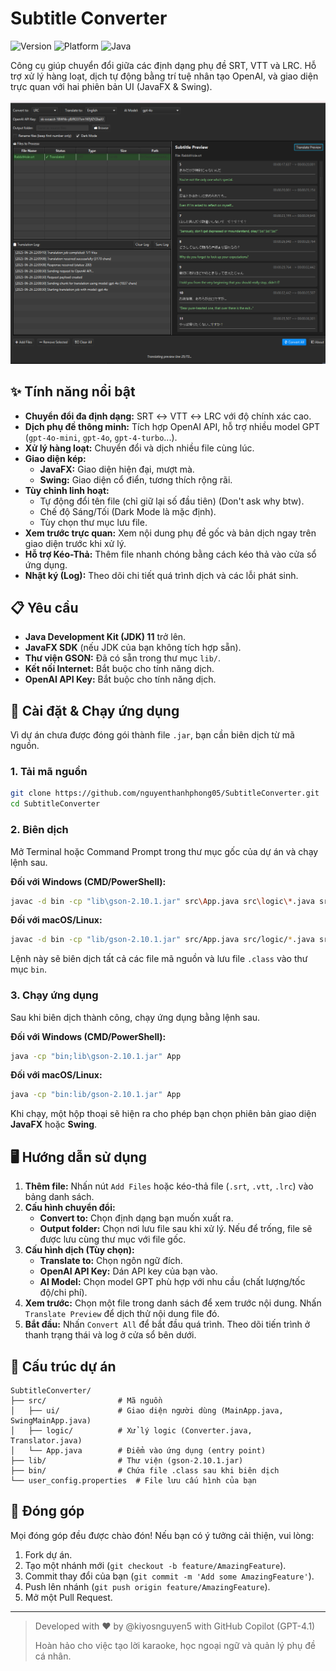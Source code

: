 # Subtitle Converter

![Version](https://img.shields.io/badge/version-1.0-blue.svg) ![Platform](https://img.shields.io/badge/platform-Windows%20%7C%20macOS%20%7C%20Linux-lightgrey.svg) ![Java](https://img.shields.io/badge/Java-11%2B-orange.svg)

Công cụ giúp chuyển đổi giữa các định dạng phụ đề SRT, VTT và LRC. Hỗ trợ xử lý hàng loạt, dịch tự động bằng trí tuệ nhân tạo OpenAI, và giao diện trực quan với hai phiên bản UI (JavaFX & Swing).

![App Screenshot](https://raw.githubusercontent.com/nguyenthanhphong05/SubtitleConverter/main/screenshot.png)

## ✨ Tính năng nổi bật

- **Chuyển đổi đa định dạng:** SRT ↔️ VTT ↔️ LRC với độ chính xác cao.
- **Dịch phụ đề thông minh:** Tích hợp OpenAI API, hỗ trợ nhiều model GPT (`gpt-4o-mini`, `gpt-4o`, `gpt-4-turbo`...).
- **Xử lý hàng loạt:** Chuyển đổi và dịch nhiều file cùng lúc.
- **Giao diện kép:**
  - **JavaFX:** Giao diện hiện đại, mượt mà.
  - **Swing:** Giao diện cổ điển, tương thích rộng rãi.
- **Tùy chỉnh linh hoạt:**
  - Tự động đổi tên file (chỉ giữ lại số đầu tiên) (Don't ask why btw).
  - Chế độ Sáng/Tối (Dark Mode là mặc định).
  - Tùy chọn thư mục lưu file.
- **Xem trước trực quan:** Xem nội dung phụ đề gốc và bản dịch ngay trên giao diện trước khi xử lý.
- **Hỗ trợ Kéo-Thả:** Thêm file nhanh chóng bằng cách kéo thả vào cửa sổ ứng dụng.
- **Nhật ký (Log):** Theo dõi chi tiết quá trình dịch và các lỗi phát sinh.

## 📋 Yêu cầu

- **Java Development Kit (JDK) 11** trở lên.
- **JavaFX SDK** (nếu JDK của bạn không tích hợp sẵn).
- **Thư viện GSON:** Đã có sẵn trong thư mục `lib/`.
- **Kết nối Internet:** Bắt buộc cho tính năng dịch.
- **OpenAI API Key:** Bắt buộc cho tính năng dịch.

## 🚀 Cài đặt & Chạy ứng dụng

Vì dự án chưa được đóng gói thành file `.jar`, bạn cần biên dịch từ mã nguồn.

### 1. Tải mã nguồn

```bash
git clone https://github.com/nguyenthanhphong05/SubtitleConverter.git
cd SubtitleConverter
```

### 2. Biên dịch

Mở Terminal hoặc Command Prompt trong thư mục gốc của dự án và chạy lệnh sau.

**Đối với Windows (CMD/PowerShell):**
```bash
javac -d bin -cp "lib\gson-2.10.1.jar" src\App.java src\logic\*.java src\ui\*.java
```

**Đối với macOS/Linux:**
```bash
javac -d bin -cp "lib/gson-2.10.1.jar" src/App.java src/logic/*.java src/ui/*.java
```
Lệnh này sẽ biên dịch tất cả các file mã nguồn và lưu file `.class` vào thư mục `bin`.

### 3. Chạy ứng dụng

Sau khi biên dịch thành công, chạy ứng dụng bằng lệnh sau.

**Đối với Windows (CMD/PowerShell):**
```bash
java -cp "bin;lib\gson-2.10.1.jar" App
```

**Đối với macOS/Linux:**
```bash
java -cp "bin:lib/gson-2.10.1.jar" App
```

Khi chạy, một hộp thoại sẽ hiện ra cho phép bạn chọn phiên bản giao diện **JavaFX** hoặc **Swing**.

## 🖥️ Hướng dẫn sử dụng

1.  **Thêm file:** Nhấn nút `Add Files` hoặc kéo-thả file (`.srt`, `.vtt`, `.lrc`) vào bảng danh sách.
2.  **Cấu hình chuyển đổi:**
    *   **Convert to:** Chọn định dạng bạn muốn xuất ra.
    *   **Output folder:** Chọn nơi lưu file sau khi xử lý. Nếu để trống, file sẽ được lưu cùng thư mục với file gốc.
3.  **Cấu hình dịch (Tùy chọn):**
    *   **Translate to:** Chọn ngôn ngữ đích.
    *   **OpenAI API Key:** Dán API key của bạn vào.
    *   **AI Model:** Chọn model GPT phù hợp với nhu cầu (chất lượng/tốc độ/chi phí).
4.  **Xem trước:** Chọn một file trong danh sách để xem trước nội dung. Nhấn `Translate Preview` để dịch thử nội dung file đó.
5.  **Bắt đầu:** Nhấn `Convert All` để bắt đầu quá trình. Theo dõi tiến trình ở thanh trạng thái và log ở cửa sổ bên dưới.

## 📁 Cấu trúc dự án

```
SubtitleConverter/
├── src/                # Mã nguồn
│   ├── ui/             # Giao diện người dùng (MainApp.java, SwingMainApp.java)
│   ├── logic/          # Xử lý logic (Converter.java, Translator.java)
│   └── App.java        # Điểm vào ứng dụng (entry point)
├── lib/                # Thư viện (gson-2.10.1.jar)
├── bin/                # Chứa file .class sau khi biên dịch
└── user_config.properties  # File lưu cấu hình của bạn
```

## 🤝 Đóng góp

Mọi đóng góp đều được chào đón! Nếu bạn có ý tưởng cải thiện, vui lòng:

1.  Fork dự án.
2.  Tạo một nhánh mới (`git checkout -b feature/AmazingFeature`).
3.  Commit thay đổi của bạn (`git commit -m 'Add some AmazingFeature'`).
4.  Push lên nhánh (`git push origin feature/AmazingFeature`).
5.  Mở một Pull Request.

---

> Developed with ❤️ by @kiyosnguyen5 with GitHub Copilot (GPT-4.1)
>
> Hoàn hảo cho việc tạo lời karaoke, học ngoại ngữ và quản lý phụ đề cá nhân.
